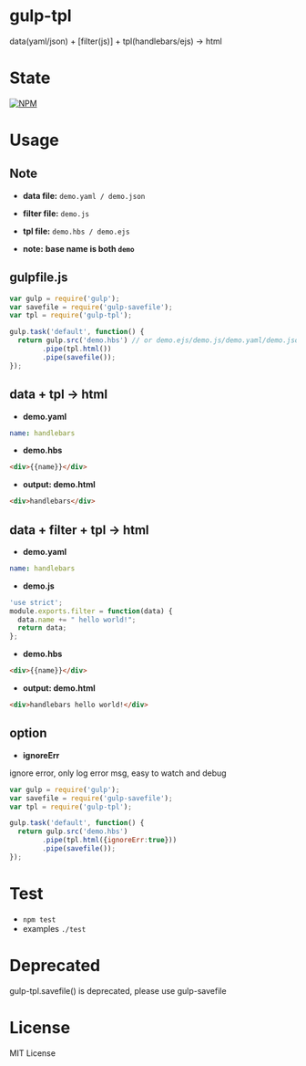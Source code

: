 gulp-tpl
========

data(yaml/json) + [filter(js)] + tpl(handlebars/ejs) -> html

State
=====

[![NPM](https://nodei.co/npm/gulp-tpl.png?downloads=true&stars=true)](https://nodei.co/npm/gulp-tpl/)

Usage
=====

Note
----

* **data file:** `demo.yaml / demo.json`
* **filter file:** `demo.js`
* **tpl file:** `demo.hbs / demo.ejs`

* **note:** **base name is both `demo`**

gulpfile.js
-----------

```javascript
var gulp = require('gulp');
var savefile = require('gulp-savefile');
var tpl = require('gulp-tpl');

gulp.task('default', function() {
  return gulp.src('demo.hbs') // or demo.ejs/demo.js/demo.yaml/demo.json
        .pipe(tpl.html())
        .pipe(savefile());
});
```

data + tpl -> html
------------------

* **demo.yaml**

```yaml
name: handlebars
```

* **demo.hbs**

```html
<div>{{name}}</div>
```

* **output: demo.html**

```html
<div>handlebars</div>
```

data + filter + tpl -> html
---------------------------

* **demo.yaml**

```yaml
name: handlebars
```

* **demo.js**

```javascript
'use strict';
module.exports.filter = function(data) {
  data.name += " hello world!";
  return data;
};
```

* **demo.hbs**

```html
<div>{{name}}</div>
```

* **output: demo.html**

```html
<div>handlebars hello world!</div>
```

option
------

* **ignoreErr**

ignore error, only log error msg, easy to watch and debug

```javascript
var gulp = require('gulp');
var savefile = require('gulp-savefile');
var tpl = require('gulp-tpl');

gulp.task('default', function() {
  return gulp.src('demo.hbs')
        .pipe(tpl.html({ignoreErr:true}))
        .pipe(savefile());
});
```

Test
====

* `npm test`
* examples `./test`

Deprecated
==========

gulp-tpl.savefile() is deprecated, please use gulp-savefile

License
=======

MIT License